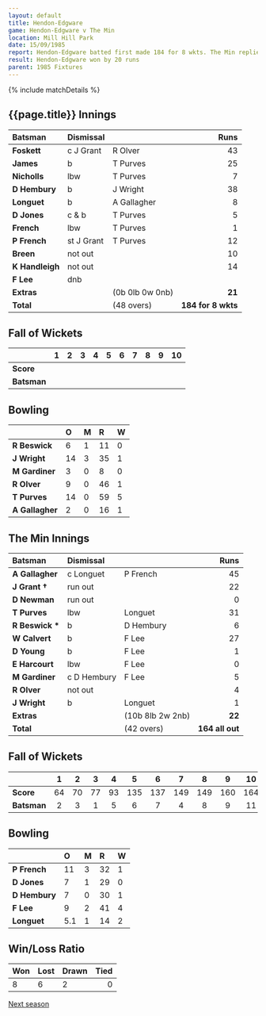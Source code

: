 ```yaml
---
layout: default
title: Hendon-Edgware
game: Hendon-Edgware v The Min
location: Mill Hill Park
date: 15/09/1985
report: Hendon-Edgware batted first made 184 for 8 wkts. The Min replied with 164 all out.
result: Hendon-Edgware won by 20 runs
parent: 1985 Fixtures
---
```


{% include matchDetails %}

## {{page.title}} Innings

| Batsman | Dismissal |  | Runs |
|:---|:---|---|---:|
| **Foskett** | c J Grant | R Olver | 43 |
| **James** | b | T Purves | 25 |
| **Nicholls** | lbw | T Purves | 7 |
| **D Hembury** | b | J Wright | 38 |
| **Longuet** | b | A Gallagher | 8 |
| **D Jones** | c & b | T Purves | 5 |
| **French** | lbw | T Purves | 1 |
| **P French** | st J Grant | T Purves | 12 |
| **Breen** | not out |  | 10 |
| **K Handleigh** | not out |  | 14 |
| **F Lee** | dnb |  |  |
| **Extras** | | (0b 0lb 0w 0nb) | **21** |
| **Total** | | (48 overs) | **184 for 8 wkts** |

## Fall of Wickets

| | 1 | 2 | 3 | 4 | 5 | 6 | 7 | 8 | 9 | 10 |
|---|:---:|:---:|:---:|:---:|:---:|:---:|:---:|:---:|:---:|:---:|
| **Score** |  |  |  |  |  |  |  |  |  |  |
| **Batsman** |  |  |  |  |  |  |  |  |  |  |

## Bowling

| | O | M | R | W |
|---|:---|:---|:---|:---|
| **R Beswick** | 6 | 1 | 11 | 0 |
| **J Wright** | 14 | 3 | 35 | 1 |
| **M Gardiner** | 3 | 0 | 8 | 0 |
| **R Olver** | 9 | 0 | 46 | 1 |
| **T Purves** | 14 | 0 | 59 | 5 |
| **A Gallagher** | 2 | 0 | 16 | 1 |

## The Min Innings

| Batsman | Dismissal |  | Runs |
|:---|:---|---|---:|
| **A Gallagher** | c Longuet | P French | 45 |
| **J Grant &#8224;** | run out |  | 22 |
| **D Newman** | run out |  | 0 |
| **T Purves** | lbw | Longuet | 31 |
| **R Beswick &#42;** | b  | D Hembury | 6 |
| **W Calvert** | b | F Lee | 27 |
| **D Young** | b | F Lee | 1 |
| **E Harcourt** | lbw | F Lee | 0 |
| **M Gardiner** | c D Hembury | F Lee | 5 |
| **R Olver** | not out |  | 4 |
| **J Wright** | b | Longuet | 1 |
| **Extras** | | (10b 8lb 2w 2nb) | **22** |
| **Total** | | (42 overs) | **164 all out** |

## Fall of Wickets

| | 1 | 2 | 3 | 4 | 5 | 6 | 7 | 8 | 9 | 10 |
|---|:---:|:---:|:---:|:---:|:---:|:---:|:---:|:---:|:---:|:---:|
| **Score** | 64 | 70 | 77 | 93 | 135 | 137 | 149 | 149 | 160 | 164 |
| **Batsman** | 2 | 3 | 1 | 5 | 6 | 7 | 4 | 8 | 9 | 11 |

## Bowling

| | O | M | R | W |
|---|:---|:---|:---|:---|
| **P French** | 11 | 3 | 32 | 1 |
| **D Jones** | 7 | 1 | 29 | 0 |
| **D Hembury** | 7 | 0 | 30 | 1 |
| **F Lee** | 9 | 2 | 41 | 4 |
| **Longuet** | 5.1 | 1 | 14 | 2 |

## Win/Loss Ratio

| Won | Lost | Drawn | Tied |
|:---|:---|:---|---:|
| 8 | 6 | 2 | 0 |

[Next season](../1986)